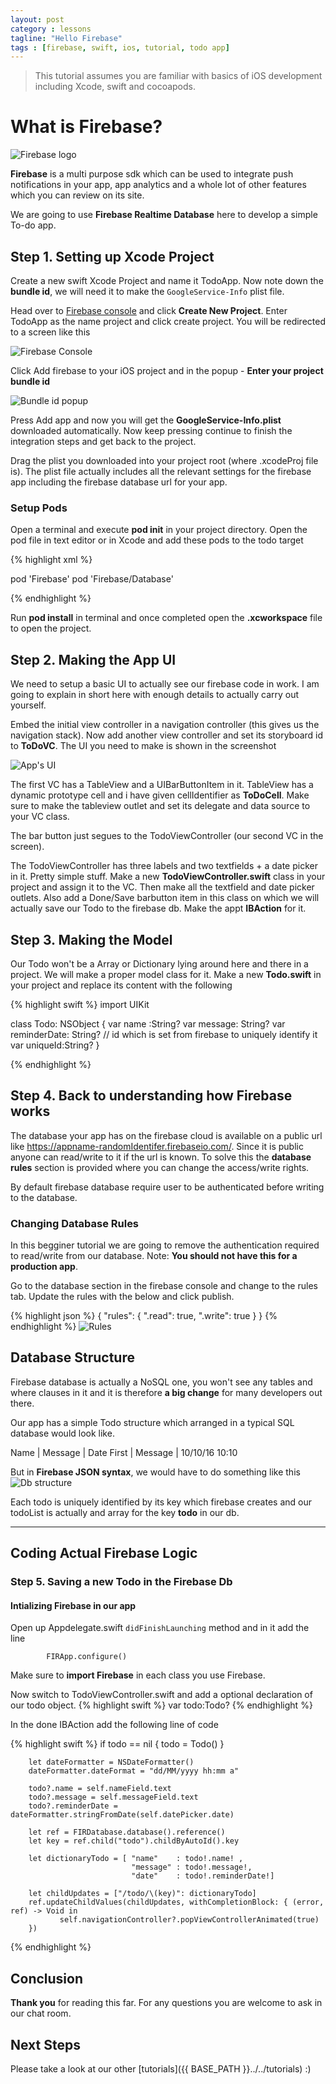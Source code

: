 ```yaml
---
layout: post
category : lessons
tagline: "Hello Firebase"
tags : [firebase, swift, ios, tutorial, todo app]
---
```


> This tutorial assumes you are familiar with basics of iOS development including Xcode, swift and cocoapods.

# What is Firebase?

![Firebase logo](https://1.bp.blogspot.com/-YIfQT6q8ZM4/Vzyq5z1B8HI/AAAAAAAAAAc/UmWSSMLKtKgtH7CACElUp12zXkrPK5UoACLcB/s1600/image00.png)

**Firebase** is a multi purpose sdk which can be used to integrate push notifications in your app, app analytics and a whole lot of other features which you can review on its site.

We are going to use **Firebase Realtime Database** here to develop a simple To-do app.

## Step 1. Setting up Xcode Project

Create a new swift Xcode Project and name it TodoApp.
Now note down the **bundle id**, we will need it to make the `GoogleService-Info` plist file.

Head over to [Firebase console](https://console.firebase.google.com/) and click **Create New Project**. Enter TodoApp as the name project and click create project. You will be redirected to a screen like this

![Firebase Console](http://i.imgur.com/41Rq8Ij.jpg)

Click Add firebase to your iOS project and in the popup - **Enter your project bundle id**

![Bundle id popup](http://i.imgur.com/gwUb9E1.jpg)

Press Add app and now you will get the **GoogleService-Info.plist** downloaded automatically. Now keep pressing continue to finish the integration steps and get back to the project.


Drag the plist you downloaded into your project root (where .xcodeProj file is). The plist file actually includes all the relevant settings for the firebase app including the firebase database url for your app.

### Setup Pods

Open a terminal and execute **pod init** in your project directory. Open the pod file in text editor or in Xcode and add these pods to the todo target

{% highlight xml %}

pod 'Firebase'
pod 'Firebase/Database'

{% endhighlight %}

Run **pod install** in terminal and once completed open the **.xcworkspace** file to open the project.

## Step 2. Making the App UI

We need to setup a basic UI to actually see our firebase code in work. I am going to explain in short here with enough details to actually carry out yourself.

 Embed the initial view controller in a navigation controller (this gives us the navigation stack). Now add another view controller and set its storyboard id to **ToDoVC**.
 The UI you need to make is shown in the screenshot
 
 ![App's UI](http://i.imgur.com/eN1Y4qT.jpg)
 
 The first VC has a TableView and a UIBarButtonItem in it. TableView has a dynamic prototype cell and i have given cellIdentifier as **ToDoCell**. Make sure to make the tableview outlet and set its delegate and data source to your VC class.
 
 The bar button just segues to the TodoViewController (our second VC in the screen).
 
 The TodoViewController has three labels and two textfields + a date picker in it. Pretty simple stuff.
 Make a new **TodoViewController.swift** class in your project and assign it to the VC. Then make all the textfield and date picker outlets.
 Also add a Done/Save barbutton item in this class on which we will actually save our Todo to the firebase db. Make the appt **IBAction** for it.
 
## Step 3. Making the Model

Our Todo won't be a Array or Dictionary lying around here and there in a project. We will make a proper model class for it.
Make a new **Todo.swift** in your project and replace its content with the following

{% highlight swift %}
import UIKit

class Todo: NSObject {
    var name :String?
    var message: String?
    var reminderDate: String?
    // id which is set from firebase to uniquely identify it
    var uniqueId:String?
}


{% endhighlight %}

## Step 4. Back to understanding how Firebase works

The database your app has on the firebase cloud is available on a public url like https://appname-randomIdentifer.firebaseio.com/.
Since it is public anyone can read/write to it if the url is known. To solve this the **database rules** section is provided where you can change the access/write rights.

By default firebase database require user to be authenticated before writing to the database.

### Changing Database Rules

In this begginer tutorial we are going to remove the authentication required to read/write from our database. Note: **You should not have this for a production app**.

Go to the database section in the firebase console and change to the rules tab. Update the rules with the below and click publish.

{% highlight json %}
{
  "rules": {
    ".read": true,
    ".write": true
  }
}
{% endhighlight %}
![Rules](http://i.imgur.com/W4a6Xjm.jpg)

## Database Structure

Firebase database is actually a NoSQL
one, you won't see any tables and where clauses in it and it is therefore **a big change** for many developers out there.

Our app has a simple Todo structure which arranged in a typical SQL database would look like.


Name     | Message    | Date
First    | Message    | 10/10/16 10:10

But in **Firebase JSON syntax**, we would have to do something like this
![Db structure](http://i.imgur.com/rGOklwM.jpg)

Each todo is uniquely identified by its key which firebase creates and our todoList is actually and array for the key **todo** in our db.


___

## Coding Actual Firebase Logic

### Step 5. Saving a new Todo in the Firebase Db

#### Intializing Firebase in our app

Open up Appdelegate.swift `didFinishLaunching` method and in it add the line
```
        FIRApp.configure()
```
Make sure to **import Firebase** in each class you use Firebase.


Now switch to TodoViewController.swift and add a optional declaration of our todo object.
{% highlight swift %}
    var todo:Todo?
{% endhighlight %}

In the done IBAction add the following line of code

{% highlight swift %}
     if todo == nil {
            todo = Todo()
        }
        
        let dateFormatter = NSDateFormatter()
        dateFormatter.dateFormat = "dd/MM/yyyy hh:mm a"
        
        todo?.name = self.nameField.text
        todo?.message = self.messageField.text
        todo?.reminderDate = dateFormatter.stringFromDate(self.datePicker.date)
        
        let ref = FIRDatabase.database().reference()
        let key = ref.child("todo").childByAutoId().key
        
        let dictionaryTodo = [ "name"    : todo!.name! ,
                               "message" : todo!.message!,
                               "date"    : todo!.reminderDate!]
        
        let childUpdates = ["/todo/\(key)": dictionaryTodo]
        ref.updateChildValues(childUpdates, withCompletionBlock: { (error, ref) -> Void in
               self.navigationController?.popViewControllerAnimated(true)
        })
{% endhighlight %}


## Conclusion

**Thank you** for reading this far. For any questions you are welcome to ask in our chat room.

## Next Steps

Please take a look at our other [tutorials]({{ BASE_PATH }}../../tutorials) :)